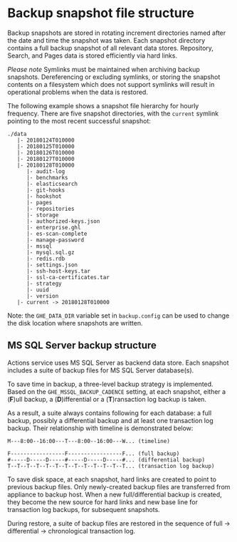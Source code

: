 # Backup snapshot file structure

Backup snapshots are stored in rotating increment directories named after the
date and time the snapshot was taken. Each snapshot directory contains a full
backup snapshot of all relevant data stores. Repository, Search, and Pages data
is stored efficiently via hard links.

*Please note* Symlinks must be maintained when archiving backup snapshots.
Dereferencing or excluding symlinks, or storing the snapshot contents on a
filesystem which does not support symlinks will result in operational
problems when the data is restored.

The following example shows a snapshot file hierarchy for hourly frequency.
There are five snapshot directories, with the `current` symlink pointing to the
most recent successful snapshot:

    ./data
       |- 20180124T010000
       |- 20180125T010000
       |- 20180126T010000
       |- 20180127T010000
       |- 20180128T010000
          |- audit-log
          |- benchmarks
          |- elasticsearch
          |- git-hooks
          |- hookshot
          |- pages
          |- repositories
          |- storage
          |- authorized-keys.json
          |- enterprise.ghl
          |- es-scan-complete
          |- manage-password
          |- mssql
          |- mysql.sql.gz
          |- redis.rdb
          |- settings.json
          |- ssh-host-keys.tar
          |- ssl-ca-certificates.tar
          |- strategy
          |- uuid
          |- version
       |- current -> 20180128T010000

Note: the `GHE_DATA_DIR` variable set in `backup.config` can be used to change
the disk location where snapshots are written.

## MS SQL Server backup structure
Actions service uses MS SQL Server as backend data store. Each snapshot includes a suite of backup files for MS SQL Server database(s).

To save time in backup, a three-level backup strategy is implemented. Based on the `GHE_MSSQL_BACKUP_CADENCE` setting, at each snapshot, either a (**F**)ull backup, a (**D**)ifferential or a (**T**)ransaction log backup is taken.

As a result, a suite always contains following for each database: a full backup, possibly a differential backup and at least one transaction log backup. Their relationship with timeline is demonstrated below:
```
M---8:00--16:00---T---8:00--16:00---W... (timeline)

F-----------------F-----------------F... (full backup)
#-----D-----D-----#-----D-----D-----#... (differential backup)
T--T--T--T--T--T--T--T--T--T--T--T--T... (transaction log backup)
```
To save disk space, at each snapshot, hard links are created to point to previous backup files. Only newly-created backup files are transferred from appliance to backup host. When a new full/differential backup is created, they become the new source for hard links and new base line for transaction log backups, for subsequent snapshots.

During restore, a suite of backup files are restored in the sequence of full -> differential -> chronological transaction log.